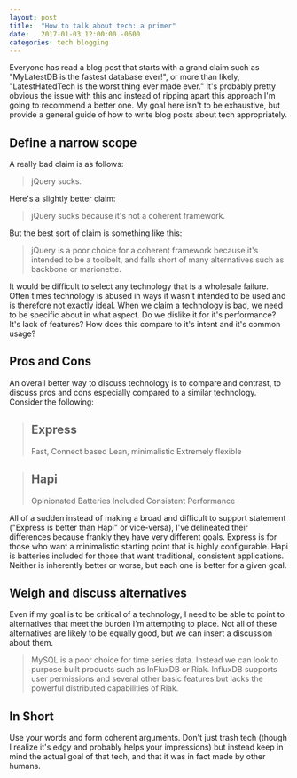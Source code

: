 ```yaml
---
layout: post
title:  "How to talk about tech: a primer"
date:   2017-01-03 12:00:00 -0600
categories: tech blogging
---
```


Everyone has read a blog post that starts with a grand claim such as "MyLatestDB is the fastest database ever!", or more than likely, "LatestHatedTech is the worst thing ever made ever." It's probably pretty obvious the issue with this and instead of ripping apart this approach I'm going to recommend a better one. My goal here isn't to be exhaustive, but provide a general guide of how to write blog posts about tech appropriately.

## Define a narrow scope

A really bad claim is as follows:

> jQuery sucks.

Here's a slightly better claim:

> jQuery sucks because it's not a coherent framework.

But the best sort of claim is something like this:

> jQuery is a poor choice for a coherent framework because it's intended to be a toolbelt, and falls short of many alternatives such as backbone or marionette.

It would be difficult to select any technology that is a wholesale failure. Often times technology is abused in ways it wasn't intended to be used and is therefore not exactly ideal. When we claim a technology is bad, we need to be specific about in what aspect. Do we dislike it for it's performance? It's lack of features? How does this compare to it's intent and it's common usage?

## Pros and Cons

An overall better way to discuss technology is to compare and contrast, to discuss pros and cons especially compared to a similar technology. Consider the following:

> Express
> --
> Fast, Connect based
> Lean, minimalistic
> Extremely flexible

> Hapi
> --
> Opinionated
> Batteries Included
> Consistent Performance

All of a sudden instead of making a broad and difficult to support statement ("Express is better than Hapi" or vice-versa), I've delineated their differences because frankly they have very different goals. Express is for those who want a minimalistic starting point that is highly configurable. Hapi is batteries included for those that want traditional, consistent applications. Neither is inherently better or worse, but each one is better for a given goal.

## Weigh and discuss alternatives

Even if my goal is to be critical of a technology, I need to be able to point to alternatives that meet the burden I'm attempting to place. Not all of these alternatives are likely to be equally good, but we can insert a discussion about them.

> MySQL is a poor choice for time series data. Instead we can look to purpose built products such as InFluxDB or Riak. InfluxDB supports user permissions and several other basic features but lacks the powerful distributed capabilities of Riak.

## In Short

Use your words and form coherent arguments. Don't just trash tech (though I realize it's edgy and probably helps your impressions) but instead keep in mind the actual goal of that tech, and that it was in fact made by other humans.
